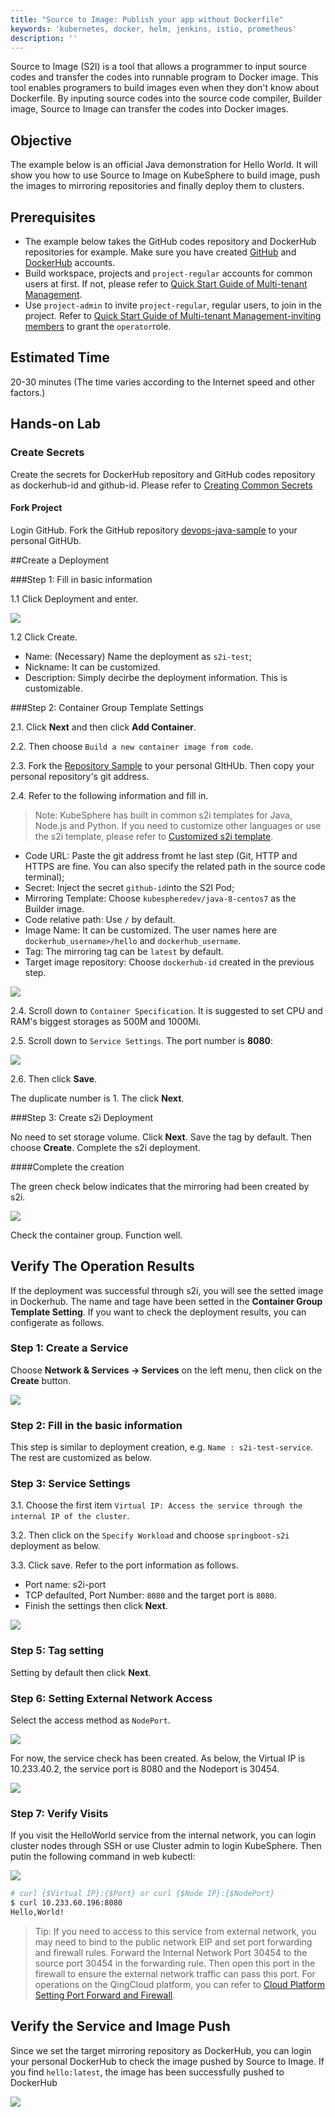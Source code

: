 ```yaml
---
title: "Source to Image: Publish your app without Dockerfile"
keywords: 'kubernetes, docker, helm, jenkins, istio, prometheus'
description: ''
---
```


Source to Image (S2I) is a tool that allows a programmer to input source codes and transfer the codes into runnable program to Docker image. This tool enables programers to build images even when they don't know about Dockerfile. By inputing source codes into the source code compiler, Builder image, Source to Image can transfer the codes into Docker images.

## Objective

The example below is an official Java demonstration for Hello World. It will show you how to use Source to Image on KubeSphere to build image, push the images to mirroring repositories and finally deploy them to clusters.

## Prerequisites

- The example below takes the GitHub codes repository and DockerHub repositories for example. Make sure you have created [GitHub](https://github.com/) and [DockerHub](http://www.dockerhub.com/) accounts.
- Build workspace, projects and `project-regular` accounts for common users at first. If not, please refer to [Quick Start Guide of Multi-tenant Management](https://kubesphere.io/docs/advanced-v2.0/zh-CN/quick-start/admin-quick-start/).
- Use `project-admin` to invite `project-regular`, regular users, to join in the project. Refer to [Quick Start Guide of Multi-tenant Management-inviting members](https://kubesphere.io/docs/advanced-v2.0/zh-CN/quick-start/admin-quick-start/) to grant the `operator`role.

## Estimated Time

20-30 minutes (The time varies according to the Internet speed and other factors.)

## Hands-on Lab

### Create Secrets

Create the secrets for DockerHub repository and GitHub codes repository as dockerhub-id and github-id. Please refer to [Creating Common Secrets](https://kubesphere.io/docs/advanced-v2.0/zh-CN/configuration/secrets/#%E5%88%9B%E5%BB%BA%E5%B8%B8%E7%94%A8%E7%9A%84%E5%87%A0%E7%B1%BB%E5%AF%86%E9%92%A5)

#### Fork Project

Login GitHub. Fork the GitHub repository [devops-java-sample](https://github.com/kubesphere/devops-java-sample) to your personal GitHUb.

##Create a Deployment

###Step 1: Fill in basic information

1.1 Click Deployment and enter.

![](https://pek3b.qingstor.com/kubesphere-docs/png/20190717180338.png#alt=)

1.2 Click Create.

- Name: (Necessary) Name the deployment as `s2i-test`;
- Nickname: It can be customized.
- Description: Simply decirbe the deployment information. This is customizable.

###Step 2: Container Group Template Settings

2.1. Click **Next** and then click **Add Container**.

2.2. Then choose `Build a new container image from code`.

2.3. Fork the [Repository Sample](https://github.com/kubesphere/devops-java-sample) to your personal GItHUb. Then copy your personal repository's git address.

2.4. Refer to the following information and fill in.

> Note: KubeSphere has built in common s2i templates for Java, Node.js and Python. If you need to customize other languages or use the s2i template, please refer to [Customized s2i template](https://kubesphere.io/docs/advanced-v2.0/zh-CN/workload/s2i-template/).


- Code URL: Paste the git address fromt he last step (Git, HTTP and HTTPS are fine. You can also specify the related path in the source code terminal);
- Secret: Inject the secret `github-id`into the S2I Pod;
- Mirroring Template: Choose `kubespheredev/java-8-centos7` as the Builder image.
- Code relative path: Use `/` by default.
- Image Name: It can be customized. The user names here are `dockerhub_username>/hello` and `dockerhub_username`.
- Tag: The mirroring tag can be `latest` by default.
- Target image repository: Choose `dockerhub-id` created in the previous step.

![](https://pek3b.qingstor.com/kubesphere-docs/png/20190718095825.png#alt=)

2.4. Scroll down to `Container Specification`. It is suggested to set CPU and RAM's biggest storages as 500M and 1000Mi.

2.5. Scroll down to `Service Settings`. The port number is **8080**:

![](https://pek3b.qingstor.com/kubesphere-docs/png/20190718112803.png#alt=)

2.6. Then click **Save**.

The duplicate number is 1. The click **Next**.

###Step 3: Create s2i Deployment

No need to set storage volume. Click **Next**. Save the tag by default. Then choose **Create**. Complete the s2i deployment.

####Complete the creation

The green check below indicates that the mirroring had been created by s2i.

![](https://pek3b.qingstor.com/kubesphere-docs/png/20190718115255.png#alt=)

Check the container group. Function well.

## Verify The Operation Results

If the deployment was successful through s2i, you will see the setted image in Dockerhub. The name and tage have been setted in the **Container Group Template Setting**. If you want to check the deployment results, you can configerate as follows.

### Step 1: Create a Service

Choose **Network & Services → Services** on the left menu, then click on the **Create** button.

![](https://pek3b.qingstor.com/kubesphere-docs/png/20190718102443.png#alt=)

### Step 2: Fill in the basic information

This step is similar to deployment creation, e.g. `Name : s2i-test-service`. The rest are customized as below.

### Step 3: Service Settings

3.1. Choose the first item `Virtual IP: Access the service through the internal IP of the cluster`.

3.2. Then click on the `Specify Workload` and choose `springboot-s2i` deployment as below.

3.3. Click save. Refer to the port information as follows.

- Port name: s2i-port
- TCP defaulted, Port Number: `8080` and the target port is `8080`.
- Finish the settings then click **Next**.

![](https://pek3b.qingstor.com/kubesphere-docs/png/20190718112621.png#alt=)

### Step 5: Tag setting

Setting by default then click **Next**.

### Step 6: Setting External Network Access

Select the access method as `NodePort`.

![](https://pek3b.qingstor.com/kubesphere-docs/png/20190718105444.png#alt=)

For now, the service check has been created. As below, the Virtual IP is 10.233.40.2, the service port is 8080 and the Nodeport is 30454.

![](https://pek3b.qingstor.com/kubesphere-docs/png/20190718112547.png#alt=)

### Step 7: Verify Visits

If you visit the HelloWorld service from the internal network, you can login cluster nodes through SSH or use Cluster admin to login KubeSphere. Then putin the following command in web kubectl:

![](https://pek3b.qingstor.com/kubesphere-docs/png/20190718113343.png#alt=)

```bash
# curl {$Virtual IP}:{$Port} or curl {$Node IP}:{$NodePort}
$ curl 10.233.60.196:8080
Hello,World!
```

> Tip: If you need to access to this service from external network, you may need to bind to the public network EIP and set port forwarding and firewall rules. Forward the Internal Network Port 30454 to the source port 30454 in the forwarding rule. Then open this port in the firewall to ensure the external network traffic can pass this port. For operations on the QingCloud platform, you can refer to [Cloud Platform Setting Port Forward and Firewall](https://kubesphere.io/docs/advanced-v2.0/zh-CN/appendix/qingcloud-manipulation/).


## Verify the Service and Image Push

Since we set the target mirroring repository as DockerHub, you can login your personal DockerHub to check the image pushed by Source to Image. If you find `hello:latest`, the image has been successfully pushed to DockerHub

![](https://pek3b.qingstor.com/kubesphere-docs/png/20190718113818.png#alt=)
